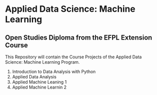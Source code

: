 # Applied Data Science: Machine Learning
## Open Studies Diploma from the EFPL Extension Course


This Repository will contain the Course Projects of the Applied Data Science: Machine Learning Program.

1. Introduction to Data Analysis with Python
2. Applied Data Analysis
3. Applied Machine Leaning 1
4. Applied Machine Learnin 2
